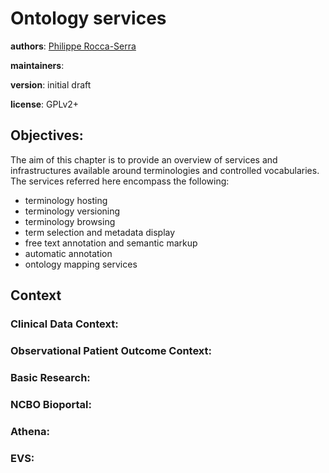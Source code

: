 # Ontology services

**authors**: [Philippe Rocca-Serra]()

**maintainers**: 

**version**: initial draft

**license**: GPLv2+

        

## Objectives:

The aim of this chapter is to provide an overview of services and infrastructures available around terminologies and controlled vocabularies.  The services referred here encompass the following:
* terminology hosting
* terminology versioning
* terminology browsing
* term selection and metadata display
* free text annotation and semantic markup
* automatic annotation
* ontology mapping services


## Context

### Clinical Data Context:
    
### Observational Patient Outcome Context:

### Basic Research:
    
### NCBO Bioportal:
  
### Athena:
    
### EVS:


